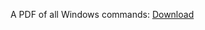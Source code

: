 
A PDF of all Windows commands: [Download](https://download.microsoft.com/download/5/8/9/58911986-D4AD-4695-BF63-F734CD4DF8F2/ws-commands.pdf)